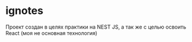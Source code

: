 # ignotes

Проект создан в целях практики на NEST JS, а так же с целью освоить React (моя не основная технология)